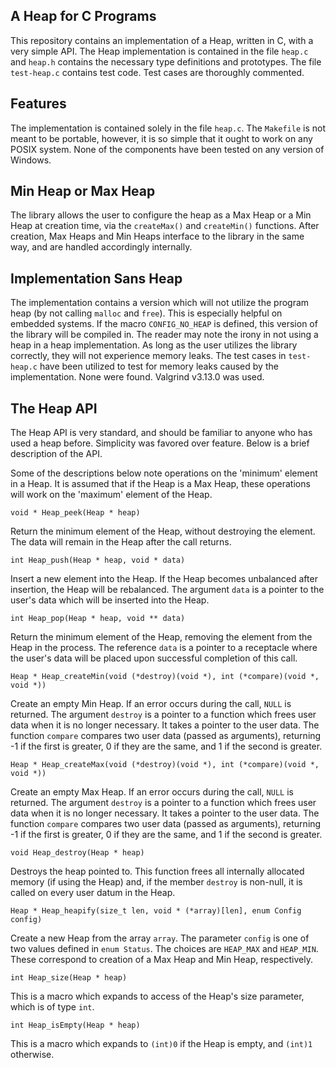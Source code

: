 ## A Heap for C Programs ##

This repository contains an implementation of a Heap, written in C, with a very
simple API. The Heap implementation is contained in the file `heap.c` and
`heap.h` contains the necessary type definitions and prototypes. The file
`test-heap.c` contains test code. Test cases are thoroughly commented.

## Features ##

The implementation is contained solely in the file `heap.c`. The `Makefile` is
not meant to be portable, however, it is so simple that it ought to work on
any POSIX system. None of the components have been tested on any version of
Windows.

## Min Heap or Max Heap ##

The library allows the user to configure the heap as a Max Heap or a Min Heap
at creation time, via the `createMax()` and `createMin()` functions. After
creation, Max Heaps and Min Heaps interface to the library in the same way, and
are handled accordingly internally.

## Implementation Sans Heap ##

The implementation contains a version which will not utilize the program heap
(by not calling `malloc` and `free`). This is especially helpful on embedded
systems. If the macro `CONFIG_NO_HEAP` is defined, this version of the library
will be compiled in. The reader may note the irony in not using a heap in a
heap implementation. As long as the user utilizes the library correctly, they
will not experience memory leaks. The test cases in `test-heap.c` have been
utilized to test for memory leaks caused by the implementation. None were
found. Valgrind v3.13.0 was used.

## The Heap API ##

The Heap API is very standard, and should be familiar to anyone who has used a
heap before. Simplicity was favored over feature. Below is a brief description
of the API.

Some of the descriptions below note operations on the 'minimum' element in a
Heap. It is assumed that if the Heap is a Max Heap, these operations will work
on the 'maximum' element of the Heap.

`void * Heap_peek(Heap * heap)`

Return the minimum element of the Heap, without destroying the element. The
data will remain in the Heap after the call returns.

`int Heap_push(Heap * heap, void * data)`

Insert a new element into the Heap. If the Heap becomes unbalanced after
insertion, the Heap will be rebalanced. The argument `data` is a pointer to the
user's data which will be inserted into the Heap.

`int Heap_pop(Heap * heap, void ** data)`

Return the minimum element of the Heap, removing the element from the Heap in
the process. The reference `data` is a pointer to a receptacle where the user's
data will be placed upon successful completion of this call.

`Heap * Heap_createMin(void (*destroy)(void *),
int (*compare)(void *, void *))`

Create an empty Min Heap. If an error occurs during the call, `NULL` is
returned. The argument `destroy` is a pointer to a function which frees user
data when it is no longer necessary. It takes a pointer to the user data. The
function `compare` compares two user data (passed as arguments), returning -1
if the first is greater, 0 if they are the same, and 1 if the second is
greater.

`Heap * Heap_createMax(void (*destroy)(void *),
int (*compare)(void *, void *))`

Create an empty Max Heap. If an error occurs during the call, `NULL` is
returned. The argument `destroy` is a pointer to a function which frees user
data when it is no longer necessary. It takes a pointer to the user data. The
function `compare` compares two user data (passed as arguments), returning -1
if the first is greater, 0 if they are the same, and 1 if the second is
greater.

`void Heap_destroy(Heap * heap)`

Destroys the heap pointed to. This function frees all internally allocated
memory (if using the Heap) and, if the member `destroy` is non-null, it is
called on every user datum in the Heap.

`Heap * Heap_heapify(size_t len, void * (*array)[len], enum Config config)`

Create a new Heap from the array `array`. The parameter `config` is one of two
values defined in `enum Status`. The choices are `HEAP_MAX` and `HEAP_MIN`.
These correspond to creation of a Max Heap and Min Heap, respectively.

`int Heap_size(Heap * heap)`

This is a macro which expands to access of the Heap's size parameter, which is
of type `int`.

`int Heap_isEmpty(Heap * heap)`

This is a macro which expands to `(int)0` if the Heap is empty, and `(int)1`
otherwise.
